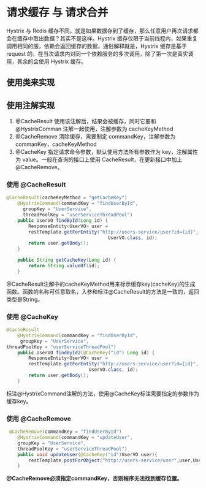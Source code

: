 # 请求缓存 与 请求合并

Hystrix 与 Redis 缓存不同，就是如果数据存到了缓存，那么任意用户再次请求都会在缓存中取出数据？其实不是这样。Hystrix 缓存仅限于当前线程内，如果重复调用相同的服，依赖会返回缓存的数据，通俗解释就是，Hystrix 缓存是基于 request 的，在当次请求内对同一个依赖服务的多次调用，除了第一次是真实调用，其余的会使用 Hystrix 缓存。

## 使用类来实现

## 使用注解实现

1. @CacheResult  使用该注解后，结果会被缓存，同时它要和 @HystrixComman 注解一起使用，注解参数为 cacheKeyMethod
2. @CacheRemove 清除缓存，需要制定 commandKey，注解参数为 commanKey，cacheKeyMethod
3. @CacheKey 指定请求命令参数，默认使用方法所有参数作为 key，注解属性为 value。一般在查询的接口上使用 CacheResult，在更新接口中加上 @CacheRemove。

### 使用 @CacheResult

```java
@CacheResult(cacheKeyMethod = "getCacheKey")
    @HystrixCommand(commandKey = "findUserById", 
      groupKey = "UserService", 
      threadPoolKey = "userServiceThreadPool")
    public UserVO findById(Long id) {
        ResponseEntity<UserVO> user = 
        restTemplate.getForEntity("http://users-service/user?id={id}", 
                                     UserVO.class, id);
        return user.getBody();
    }

    public String getCacheKey(Long id) {
        return String.valueOf(id);
    }
```

 @CacheResult注解中的cacheKeyMethod用来标示缓存key\(cacheKey\)的生成函数。函数的名称可任意取名，入参和标注@CacheResult的方法是一致的，返回类型是String。

### 使用 @CacheKey

```java
@CacheResult
    @HystrixCommand(commandKey = "findUserById",
     groupKey = "UserService",
threadPoolKey = "userServiceThreadPool")
    public UserVO findById2(@CacheKey("id") Long id) {
        ResponseEntity<UserVO> user = 
        restTemplate.getForEntity("http://users-service/user?id={id}",
                              UserVO.class, id);
        return user.getBody();
    }
```

 标注@HystrixCommand注解的方法，使用@CacheKey标注需要指定的参数作为缓存key。

### 使用 @CacheRemove

```java
 @CacheRemove(commandKey = "findUserById")
    @HystrixCommand(commandKey = "updateUser",
    groupKey = "UserService",
    threadPoolKey = "userServiceThreadPool")
    public void updateUser(@CacheKey("id")UserVO user){
        restTemplate.postForObject("http://users-service/user",user,UserVO.class);
    }
```

 **@CacheRemove必须指定commandKey，否则程序无法找到缓存位置。**

